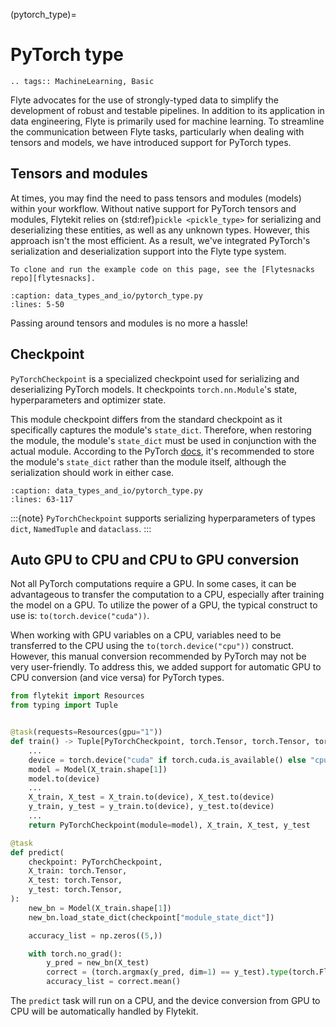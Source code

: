 
(pytorch_type)=

# PyTorch type

```{eval-rst}
.. tags:: MachineLearning, Basic
```

Flyte advocates for the use of strongly-typed data to simplify the development of robust and testable pipelines. In addition to its application in data engineering, Flyte is primarily used for machine learning.
To streamline the communication between Flyte tasks, particularly when dealing with tensors and models, we have introduced support for PyTorch types.

## Tensors and modules

At times, you may find the need to pass tensors and modules (models) within your workflow. Without native support for PyTorch tensors and modules, Flytekit relies on {std:ref}`pickle <pickle_type>` for serializing and deserializing these entities, as well as any unknown types. However, this approach isn't the most efficient. As a result, we've integrated PyTorch's serialization and deserialization support into the Flyte type system.

```{note}
To clone and run the example code on this page, see the [Flytesnacks repo][flytesnacks].
```

```{rli} https://raw.githubusercontent.com/flyteorg/flytesnacks/69dbe4840031a85d79d9ded25f80397c6834752d/examples/data_types_and_io/data_types_and_io/pytorch_type.py
:caption: data_types_and_io/pytorch_type.py
:lines: 5-50
```

Passing around tensors and modules is no more a hassle!

## Checkpoint

`PyTorchCheckpoint` is a specialized checkpoint used for serializing and deserializing PyTorch models.
It checkpoints `torch.nn.Module`'s state, hyperparameters and optimizer state.

This module checkpoint differs from the standard checkpoint as it specifically captures the module's `state_dict`.
Therefore, when restoring the module, the module's `state_dict` must be used in conjunction with the actual module.
According to the PyTorch [docs](https://pytorch.org/tutorials/beginner/saving_loading_models.html#save-load-entire-model),
it's recommended to store the module's `state_dict` rather than the module itself,
although the serialization should work in either case.

```{rli} https://raw.githubusercontent.com/flyteorg/flytesnacks/69dbe4840031a85d79d9ded25f80397c6834752d/examples/data_types_and_io/data_types_and_io/pytorch_type.py
:caption: data_types_and_io/pytorch_type.py
:lines: 63-117
```

:::{note}
`PyTorchCheckpoint` supports serializing hyperparameters of types `dict`, `NamedTuple` and `dataclass`.
:::

## Auto GPU to CPU and CPU to GPU conversion

Not all PyTorch computations require a GPU. In some cases, it can be advantageous to transfer the
computation to a CPU, especially after training the model on a GPU.
To utilize the power of a GPU, the typical construct to use is: `to(torch.device("cuda"))`.

When working with GPU variables on a CPU, variables need to be transferred to the CPU using the `to(torch.device("cpu"))` construct.
However, this manual conversion recommended by PyTorch may not be very user-friendly.
To address this, we added support for automatic GPU to CPU conversion (and vice versa) for PyTorch types.

```python
from flytekit import Resources
from typing import Tuple


@task(requests=Resources(gpu="1"))
def train() -> Tuple[PyTorchCheckpoint, torch.Tensor, torch.Tensor, torch.Tensor]:
    ...
    device = torch.device("cuda" if torch.cuda.is_available() else "cpu")
    model = Model(X_train.shape[1])
    model.to(device)
    ...
    X_train, X_test = X_train.to(device), X_test.to(device)
    y_train, y_test = y_train.to(device), y_test.to(device)
    ...
    return PyTorchCheckpoint(module=model), X_train, X_test, y_test

@task
def predict(
    checkpoint: PyTorchCheckpoint,
    X_train: torch.Tensor,
    X_test: torch.Tensor,
    y_test: torch.Tensor,
):
    new_bn = Model(X_train.shape[1])
    new_bn.load_state_dict(checkpoint["module_state_dict"])

    accuracy_list = np.zeros((5,))

    with torch.no_grad():
        y_pred = new_bn(X_test)
        correct = (torch.argmax(y_pred, dim=1) == y_test).type(torch.FloatTensor)
        accuracy_list = correct.mean()
```

The `predict` task will run on a CPU, and
the device conversion from GPU to CPU will be automatically handled by Flytekit.

[flytesnacks]: https://github.com/flyteorg/flytesnacks/tree/master/examples/data_types_and_io/
